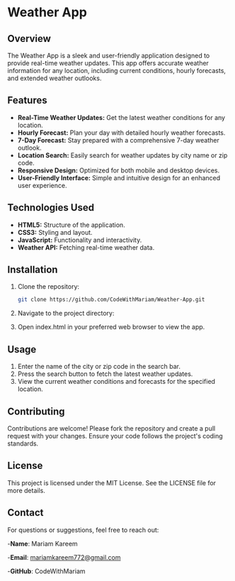 # Weather App

## Overview
The Weather App is a sleek and user-friendly application designed to provide real-time weather updates. This app offers accurate weather information for any location, including current conditions, hourly forecasts, and extended weather outlooks.

## Features
- **Real-Time Weather Updates:** Get the latest weather conditions for any location.
- **Hourly Forecast:** Plan your day with detailed hourly weather forecasts.
- **7-Day Forecast:** Stay prepared with a comprehensive 7-day weather outlook.
- **Location Search:** Easily search for weather updates by city name or zip code.
- **Responsive Design:** Optimized for both mobile and desktop devices.
- **User-Friendly Interface:** Simple and intuitive design for an enhanced user experience.

## Technologies Used
- **HTML5:** Structure of the application.
- **CSS3:** Styling and layout.
- **JavaScript:** Functionality and interactivity.
- **Weather API:** Fetching real-time weather data.

## Installation
1. Clone the repository:
   ```bash
   git clone https://github.com/CodeWithMariam/Weather-App.git

2. Navigate to the project directory:
    
3. Open index.html in your preferred web browser to view the app.

## Usage
1. Enter the name of the city or zip code in the search bar.
2. Press the search button to fetch the latest weather updates.
3. View the current weather conditions and forecasts for the specified location.

## Contributing
Contributions are welcome! Please fork the repository and create a pull request with your changes. Ensure your code follows the project's coding standards.

## License
This project is licensed under the MIT License. See the LICENSE file for more details.

## Contact
For questions or suggestions, feel free to reach out:

-**Name**: Mariam Kareem

-**Email**: mariamkareem772@gmail.com

-**GitHub**: CodeWithMariam






